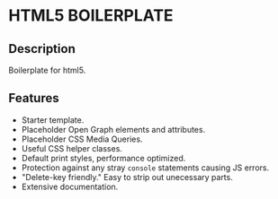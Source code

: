# HTML5 BOILERPLATE

## Description
Boilerplate for html5.

## Features

- Starter template.
- Placeholder Open Graph elements and attributes.
- Placeholder CSS Media Queries.
- Useful CSS helper classes.
- Default print styles, performance optimized.
- Protection against any stray `console` statements causing JS errors.
- "Delete-key friendly." Easy to strip out unecessary parts.
- Extensive documentation.


